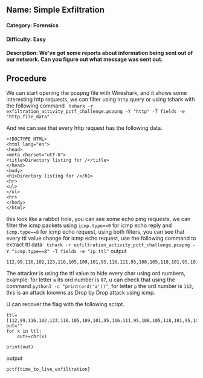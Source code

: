 ## Name: Simple Exfiltration
#### Category: Forensics
#### Difficulty: Easy
#### Description: We've got some reports about information being sent out of our network. Can you figure out what message was sent out.

## Procedure
We can start opening the pcapng file with Wireshark, and it shows some interesting http requests, we can filter using ```http``` query or using tshark with the following command ``` tshark -r exfiltration_activity_pctf_challenge.pcapng -Y "http" -T fields -e "http.file_data"```

And we can see that every http request has the following data.

```
<!DOCTYPE HTML>
<html lang="en">
<head>
<meta charset="utf-8">
<title>Directory listing for /</title>
</head>
<body>
<h1>Directory listing for /</h1>
<hr>
<ul>
</ul>
<hr>
</body>
</html>
```

this look like a rabbot hole, you can see some echo ping requests, we can filter the icmp packets using ```icmp.type==0``` for icmp echo reply and ```icmp.type==8``` for icmp echo request, using both filters, you can see that every ttl value change for icmp echo request, use the following command to extract ttl data ``` tshark -r exfiltration_activity_pctf_challenge.pcapng -Y "icmp.type==8" -T fields -e "ip.ttl"```
output
```
112,99,116,102,123,116,105,109,101,95,116,111,95,108,105,118,101,95,101,120,102,105,108,116,114,97,116,105,111,110,125
```

The attacker is using the ttl value to hide every char using ord numbers, example: for letter ```a```  its ord number is ```97```, u can check that using the command ```python3 -c "print(ord('a'))"```, for letter ```p``` the ord number is ```112```, this is an attack knowns as Drop by Drop attack using icmp.

U can recover the flag with the following script.
```
ttl=[112,99,116,102,123,116,105,109,101,95,116,111,95,108,105,118,101,95,101,120,102,105,108,116,114,97,116,105,111,110,125]
out=""
for x in ttl:
    out+=chr(x)

print(out)
```
output 
```
pctf{time_to_live_exfiltration}
```



